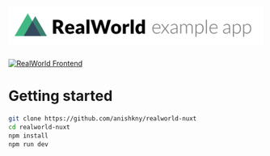 # ![RealWorld Example App](logo.png)

[![RealWorld Frontend](https://img.shields.io/badge/realworld-frontend-%23783578.svg)](http://realworld.io)


# Getting started

```bash
git clone https://github.com/anishkny/realworld-nuxt
cd realworld-nuxt
npm install
npm run dev
```
